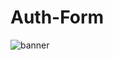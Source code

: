 # Auth-Form
![banner](https://media4.giphy.com/media/iv67d4rQjP5spe2MGi/giphy.gif?cid=790b761128c927315ca74f818cb17d11ec30dd61b187f3fa&rid=giphy.gif&ct=g)
